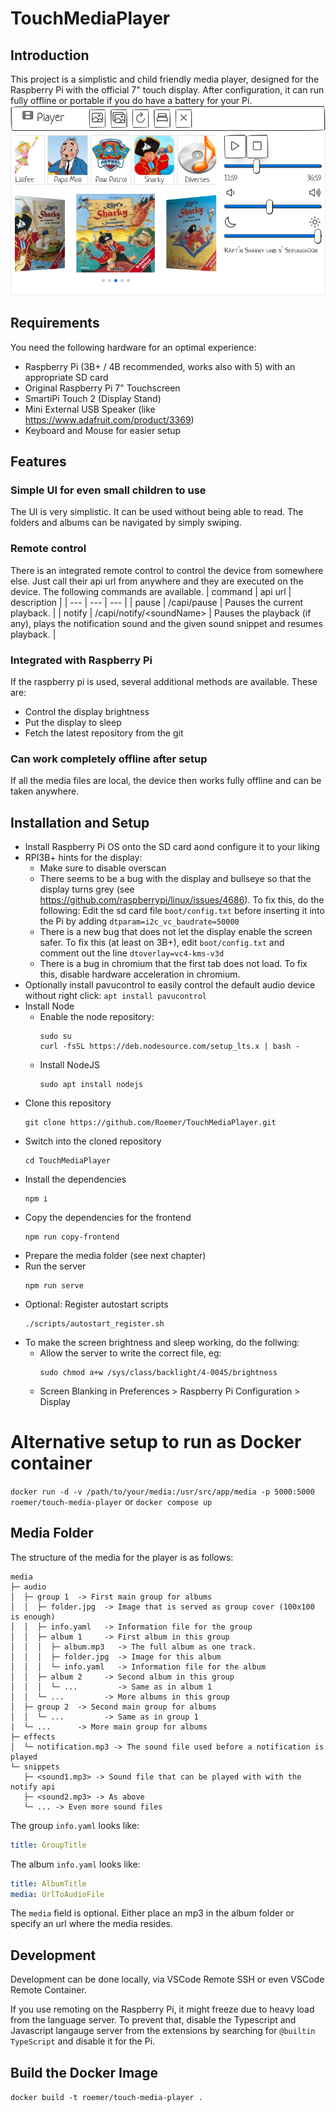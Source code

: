 # TouchMediaPlayer

## Introduction
This project is a simplistic and child friendly media player, designed for the Raspberry Pi with the official 7" touch display.
After configuration, it can run fully offline or portable if you do have a battery for your Pi.
![Media Player](.github/images/mediaplayer.png)

## Requirements
You need the following hardware for an optimal experience:
- Raspberry Pi (3B+ / 4B recommended, works also with 5) with an appropriate SD card
- Original Raspberry Pi 7" Touchscreen
- SmartiPi Touch 2 (Display Stand)
- Mini External USB Speaker (like https://www.adafruit.com/product/3369)
- Keyboard and Mouse for easier setup

## Features

### Simple UI for even small children to use
The UI is very simplistic. It can be used without being able to read. The folders and albums can be navigated by simply swiping.

### Remote control
There is an integrated remote control to control the device from somewhere else.
Just call their api url from anywhere and they are executed on the device.
The following commands are available.
| command | api url | description |
| --- | --- | --- |
| pause | /capi/pause | Pauses the current playback. |
| notify | /capi/notify/\<soundName\> | Pauses the playback (if any), plays the notification sound and the given sound snippet and resumes playback. |

### Integrated with Raspberry Pi
If the raspberry pi is used, several additional methods are available. These are:
- Control the display brightness
- Put the display to sleep
- Fetch the latest repository from the git

### Can work completely offline after setup
If all the media files are local, the device then works fully offline and can be taken anywhere.

## Installation and Setup
- Install Raspberry Pi OS onto the SD card aond configure it to your liking
- RPI3B+ hints for the display:
  - Make sure to disable overscan
  - There seems to be a bug with the display and bullseye so that the display turns grey (see https://github.com/raspberrypi/linux/issues/4686).
    To fix this, do the following: Edit the sd card file `boot/config.txt` before inserting it into the Pi by adding `dtparam=i2c_vc_baudrate=50000`
  - There is a new bug that does not let the display enable the screen safer. To fix this (at least on 3B+), edit `boot/config.txt` and comment out the line
    `dtoverlay=vc4-kms-v3d`
  - There is a bug in chromium that the first tab does not load. To fix this, disable hardware acceleration in chromium.
- Optionally install pavucontrol to easily control the default audio device without right click: `apt install pavucontrol`
- Install Node
  - Enable the node repository:
    ```
    sudo su
    curl -fsSL https://deb.nodesource.com/setup_lts.x | bash -
    ```
  - Install NodeJS
    ```
    sudo apt install nodejs
    ```
- Clone this repository
  ```
  git clone https://github.com/Roemer/TouchMediaPlayer.git
  ```
- Switch into the cloned repository
  ```
  cd TouchMediaPlayer
  ```
- Install the dependencies
  ```
  npm i
  ```
- Copy the dependencies for the frontend
  ```
  npm run copy-frontend
  ```
- Prepare the media folder (see next chapter)
- Run the server
  ```
  npm run serve
  ```
- Optional: Register autostart scripts
  ```
  ./scripts/autostart_register.sh
  ```
- To make the screen brightness and sleep working, do the follwing:
  - Allow the server to write the correct file, eg:
    ```
    sudo chmod a+w /sys/class/backlight/4-0045/brightness
    ```
  - Screen Blanking in Preferences > Raspberry Pi Configuration > Display

# Alternative setup to run as Docker container
`docker run -d -v /path/to/your/media:/usr/src/app/media -p 5000:5000 roemer/touch-media-player`
or
`docker compose up`

## Media Folder
The structure of the media for the player is as follows:
```
media
├─ audio
│  ├─ group 1  -> First main group for albums
│  │  ├─ folder.jpg  -> Image that is served as group cover (100x100 is enough)
│  │  ├─ info.yaml   -> Information file for the group
│  │  ├─ album 1     -> First album in this group
│  │  │  ├─ album.mp3   -> The full album as one track.
│  │  │  ├─ folder.jpg  -> Image for this album
│  │  │  └─ info.yaml   -> Information file for the album
│  │  ├─ album 2     -> Second album in this group
│  │  │  └─ ...         -> Same as in album 1
│  │  └─ ...         -> More albums in this group
│  ├─ group 2  -> Second main group for albums
│  │  └─ ...         -> Same as in group 1
|  └─ ...      -> More main group for albums
├─ effects
│  └─ notification.mp3 -> The sound file used before a notification is played
└─ snippets
   ├─ <sound1.mp3> -> Sound file that can be played with with the notify api
   ├─ <sound2.mp3> -> As above
   └─ ... -> Even more sound files
```

The group `info.yaml` looks like:
```yaml
title: GroupTitle
```

The album `info.yaml` looks like:
```yaml
title: AlbumTitle
media: UrlToAudioFile
```
The `media` field is optional. Either place an mp3 in the album folder or specify an url where the media resides.

## Development
Development can be done locally, via VSCode Remote SSH or even VSCode Remote Container.

If you use remoting on the Raspberry Pi, it might freeze due to heavy load from the language server. To prevent that, disable the Typescript and Javascript langauge server from the extensions by searching for `@builtin TypeScript` and disable it for the Pi.

## Build the Docker Image
`docker build -t roemer/touch-media-player .`
